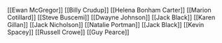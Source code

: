 [[Ewan McGregor]]
[[Billy Crudup]]
[[Helena Bonham Carter]]
[[Marion Cotillard]]
[[Steve Buscemi]]
[[Dwayne Johnson]]
[[Jack Black]]
[[Karen Gillan]]
[[Jack Nicholson]]
[[Natalie Portman]]
[[Jack Black]]
[[Kevin Spacey]]
[[Russell Crowe]]
[[Guy Pearce]]
